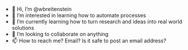 - 👋 Hi, I’m @wbreitenstein
- 👀 I’m interested in learning how to automate processes
- 🌱 I’m currently learning how to turn research and ideas into real world solutions
- 💞️ I’m looking to collaborate on anything 
- 📫 How to reach me? Email? Is it safe to post an email address?

<!---
wbreitenstein/wbreitenstein is a ✨ special ✨ repository because its `README.md` (this file) appears on your GitHub profile.
You can click the Preview link to take a look at your changes.
--->
